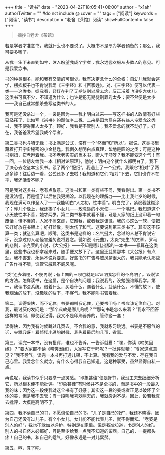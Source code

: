 +++
title = "读书"
date = "2023-04-22T18:05:41+08:00"
author = "x1ah"
authorTwitter = "" #do not include @
cover = ""
tags = ["阅读"]
keywords = ["阅读", "读书"]
description = "老舍《茶馆》阅读"
showFullContent = false
+++

> 摘抄自老舍《茶馆》

若是学者才准念书，我就什么也不要说了。大概书不是专为学者预备的；那么，我可要多嘴了。


从我一生下来直到如今，没人盼望我成个学者；我永远喜欢服从多数人的意见。可是我爱念书。


书的种类很多，能和我有交情的可很少。我有决定念什么的全权；自幼儿我就会逃学，楞挨板子也不肯说我爱《三字经》和《百家姓》。对，《三字经》便可以代表一类——这类书，据我看，顶好在判了无期徒刑以后去念，反正活着也没多大味儿。这类书可真不少，不知道为什么；也许是犯无期徒刑罪的太多；要不然便是太少——我自己就常想杀些写这类书的人。


我可是还没杀过一个，一来是因为——我才明白过来——写这样书的人敢情有好些已经死了，比如写《尚书》的那位李二哥。二来是因为现在还有些人专爱念这类书，我不便得罪人太多了。顶好，我看是不管别人；我不爱念的就不动好了。好在，我爸爸没希望我成个学者。


第二类书也与咱无缘：书上满是公式，没有一个“然而”和“所以”。据说，这类书里藏着打开宇宙秘密的小金钥匙。我倒久想明白点真理，如地是圆的之类；可是这种书别扭，它老瞪着我。书不老老实实的当本书，瞪人干吗呀？我不能受这个气！有一回，一位朋友给我一本《相对论原理》，他说：明白这个就什么都明白了。我下了决心去念这本宝贝书。读了两个“配纸”，我遇上了一个公式。我跟它“相对”了两点多钟！往后边一看，公式还多了去啦！我知道和它们“相对”下去，它们也许不在乎，我还活着不呢？


可是我对这类书，老有点敬意。这类书和第一类有些不同，我看得出。第一类书不是没法懂，而是懂了以后使我更糊涂。以我现在的理解力——比上我七岁的时候，我现在满可以作圣人了——我能明白“人之初，性本善”。明白完了，紧跟着就糊涂了；昨儿个晚上，我还挨了小女儿——玫瑰唇的小天使——一个嘴巴。我知道这个小天使性本不善，她才两岁。第二类书根本就看不懂，可是人家的纸上没印着一句废话；懂不懂的，人家不闹玄虚，它瞪我，或者我是该瞪。我的心这么一软，便把它好好放在书架上；好打好散，别太伤了和气。这要说到第三类书了。其实这不该算一类；就这么算吧，顺嘴。这类书是这样的：名气挺大，念过的人总不肯说它坏，没念过的人老怪害羞的说将要念。譬如说《元曲》，太炎“先生”的文章，罗马的悲剧，辛克莱的小说，《大公报》——不知是哪儿出版的一本书——都算在这类里，这些书我也都拿起来过，随手便又放下了。这里还就属那本《大公报》有点劲。我不害羞，永远不说将要念。好些书的广告与威风是很大的，我只能承认那些广告作得不错，谁管它威风不威风呢。


“类”还多着呢，不便再说；有上面的三项也就足以证明我怎样的不高明了。该说读的方法。怎样读书，在这里，是个自决的问题；我说我的，没勉强谁跟我学。第一，我读书没系统。借着什么，买着什么，遇着什么，就读什么。不懂的放下，使我糊涂的放下，没趣味的放下，不客气。我不能叫书管着我。


第二，读得很快，而不记住。书要都叫我记住，还要书干吗？书应该记住自己。对我，最讨厌的发问是：“那个典故是哪儿的呢？”“那句书是怎么来着？”我永不回答这样的考问，即使我记得。我又不是印刷器养的，管你这一套！


读得快，因为我有时候跳过几页去。不合我的意，我就练习跳远。书要是不服气的话，来跳我呀！看侦探小说的时候，我先看最后的几页，省事。


第三，读完一本书，没有批评，谁也不告诉。一告诉就糟：“嘿，你读《啼笑因缘》？”要大家都不读《啼笑因缘》，人家写它干吗呢？一批评就糟：“尊家这点意见？”我不惹气。读完一本书再打通儿架，不上算。我有我的爱与不爱，存在我自己心里。我爱念什么就念，有什么心得我自己知道，这是种享受，虽然显得自私一点。


再说呢，我读书似乎只要求一点灵感。“印象甚佳”便是好书，我没工夫去细细分析它，所以根本便不能批评。“印象甚佳”有时候并不是全书的，而是书中的一段最入我的味；因为这一段使我对这全书有了好感；其实这一段的美或者正足以破坏了全体的美，但是我不去管；有一段叫我喜欢两天的，我就感谢不尽。因此，设若我真去批评，大概是高明不了。


第四，我不读自己的书，不愿谈论自己的书。“儿子是自己的好”，我还不晓得，因为自己还没有过儿子。有个小女儿，女儿能不能代表儿子，就不得而知。“老婆是别人的好”，我也不敢加以拥护，特别是在家里。但是我准知道，书是别人的好。别人的书自然未必都好，可是至少给我一点我不知道的东西。自己的，一提都头疼！自己的书，和自己的运气，好像永远是一对儿累赘。


第五，哼，算了吧。
